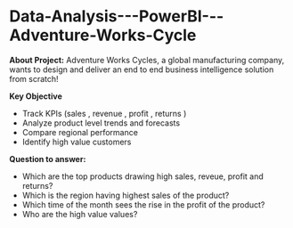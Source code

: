 # Data-Analysis---PowerBI---Adventure-Works-Cycle

**About Project:**
Adventure Works Cycles, a global manufacturing company, wants to design and deliver an end to end business intelligence solution from scratch!

**Key Objective**
- Track KPIs (sales , revenue , profit , returns )
- Analyze product level trends and forecasts
- Compare regional performance
- Identify high value customers

**Question to answer:**
- Which are the top products drawing high sales, reveue, profit and returns?
- Which is the region having highest sales of the product?
- Which time of the month sees the rise in the profit of the product?
- Who are the high value values?
